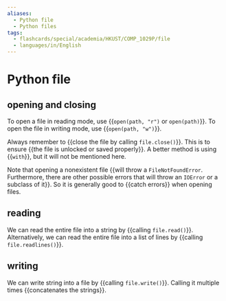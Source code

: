 ```yaml
---
aliases:
  - Python file
  - Python files
tags:
  - flashcards/special/academia/HKUST/COMP_1029P/file
  - languages/in/English
---
```


# Python file

## opening and closing

To open a file in reading mode, use {{`open(path, "r")` or `open(path)`}}. To open the file in writing mode, use {{`open(path, "w")`}}.

Always remember to {{close the file by calling `file.close()`}}. This is to ensure {{the file is unlocked or saved properly}}. A better method is using {{`with`}}, but it will not be mentioned here.

Note that opening a nonexistent file {{will throw a `FileNotFoundError`. Furthermore, there are other possible errors that will throw an `IOError` or a subclass of it}}. So it is generally good to {{catch errors}} when opening files.

## reading

We can read the entire file into a string by {{calling `file.read()`}}. Alternatively, we can read the entire file into a list of lines by {{calling `file.readlines()`}}.

## writing

We can write string into a file by {{calling `file.write()`}}. Calling it multiple times {{concatenates the strings}}.
